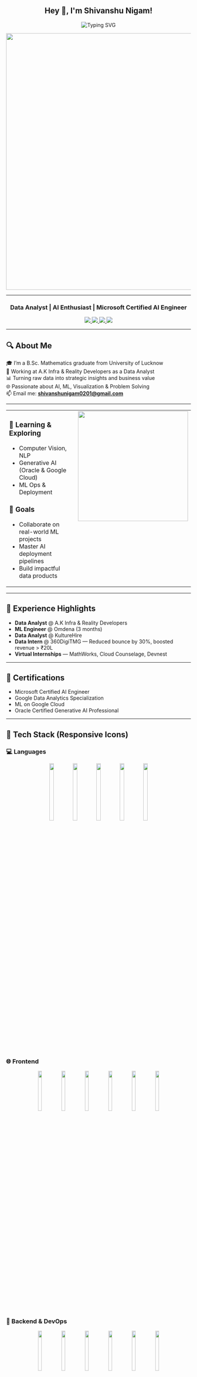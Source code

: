 ## <div align="center">Hey 👋, I'm Shivanshu Nigam!</div>

<p align="center">
  <img src="https://readme-typing-svg.demolab.com?font=Fira+Code&size=28&pause=1000&center=true&vCenter=true&color=1E77B5&width=1000&lines=Hey+%F0%9F%91%8B%2C+I'm+Shivanshu+Nigam!;Data+Analyst+%7C+Business+Analytics+%26+ML+%7C+AI+Enthusiast;Turning+Data+into+Decisions+%F0%9F%93%8A" alt="Typing SVG" />
</p>

<p align="center">
  <img src="https://media.giphy.com/media/qgQUggAC3Pfv687qPC/giphy.gif" width="700" />
</p>

---

### <div align="center">Data Analyst | AI Enthusiast | Microsoft Certified AI Engineer</div>
<div align="center">
<a href="https://github.com/nigamshivanshu" target="_blank">
<img src="https://img.shields.io/badge/github-%2324292e.svg?&style=for-the-badge&logo=github&logoColor=white" />
</a>
<a href="https://linkedin.com/in/shivanshunigam" target="_blank">
<img src="https://img.shields.io/badge/linkedin-%231E77B5.svg?&style=for-the-badge&logo=linkedin&logoColor=white" />
</a>
<a href="https://www.kaggle.com/shivanshunigam" target="_blank">
<img src="https://img.shields.io/badge/kaggle-%2344BAE8.svg?&style=for-the-badge&logo=kaggle&logoColor=white" />
</a>
<a href="https://instagram.com/shiva_nshu0201" target="_blank">
<img src="https://img.shields.io/badge/instagram-%23E4405F.svg?&style=for-the-badge&logo=instagram&logoColor=white" />
</a>
</div>

---

## 🔍 About Me

🎓 I’m a B.Sc. Mathematics graduate from University of Lucknow  
🔧 Working at A.K Infra & Reality Developers as a Data Analyst  
📊 Turning raw data into strategic insights and business value  
🌐 Passionate about AI, ML, Visualization & Problem Solving  
📫 Email me: **shivanshunigam0201@gmail.com**

---

<table><tr><td valign="top" width="50%">

### 🌱 Learning & Exploring
- Computer Vision, NLP
- Generative AI (Oracle & Google Cloud)
- ML Ops & Deployment

### 🎯 Goals
- Collaborate on real-world ML projects
- Master AI deployment pipelines
- Build impactful data products

</td><td valign="top" width="50%">
<div align="center">
<img src="https://media3.giphy.com/media/LMt9638dO8dftAjtco/giphy.gif" width="300" />
</div>
</td></tr></table>

---

## 💼 Experience Highlights

- **Data Analyst** @ A.K Infra & Reality Developers  
- **ML Engineer** @ Omdena (3 months)  
- **Data Analyst** @ KultureHire  
- **Data Intern** @ 360DigiTMG — Reduced bounce by 30%, boosted revenue > ₹20L  
- **Virtual Internships** — MathWorks, Cloud Counselage, Devnest

---

## 🧠 Certifications

- Microsoft Certified AI Engineer  
- Google Data Analytics Specialization  
- ML on Google Cloud  
- Oracle Certified Generative AI Professional  

---

## 🚀 Tech Stack (Responsive Icons)

### 💻 Languages
<p align="center">
  <picture><img src="https://profilinator.rishav.dev/skills-assets/python-original.svg" style="max-width: 60px; width: 20%; height: auto;" /></picture>
  <picture><img src="https://profilinator.rishav.dev/skills-assets/javascript-original.svg" style="max-width: 60px; width: 20%; height: auto;" /></picture>
  <picture><img src="https://profilinator.rishav.dev/skills-assets/typescript-original.svg" style="max-width: 60px; width: 20%; height: auto;" /></picture>
  <picture><img src="https://profilinator.rishav.dev/skills-assets/cplusplus-original.svg" style="max-width: 60px; width: 20%; height: auto;" /></picture>
  <picture><img src="https://profilinator.rishav.dev/skills-assets/java-original-wordmark.svg" style="max-width: 60px; width: 20%; height: auto;" /></picture>
</p>

### 🌐 Frontend
<p align="center">
  <picture><img src="https://profilinator.rishav.dev/skills-assets/react-original-wordmark.svg" style="max-width: 60px; width: 16.66%; height: auto;" /></picture>
  <picture><img src="https://profilinator.rishav.dev/skills-assets/bootstrap-plain.svg" style="max-width: 60px; width: 16.66%; height: auto;" /></picture>
  <picture><img src="https://profilinator.rishav.dev/skills-assets/html5-original-wordmark.svg" style="max-width: 60px; width: 16.66%; height: auto;" /></picture>
  <picture><img src="https://profilinator.rishav.dev/skills-assets/css3-original-wordmark.svg" style="max-width: 60px; width: 16.66%; height: auto;" /></picture>
  <picture><img src="https://profilinator.rishav.dev/skills-assets/sass-original.svg" style="max-width: 60px; width: 16.66%; height: auto;" /></picture>
  <picture><img src="https://profilinator.rishav.dev/skills-assets/tailwindcss.svg" style="max-width: 60px; width: 16.66%; height: auto;" /></picture>
</p>

### 🧰 Backend & DevOps
<p align="center">
  <picture><img src="https://profilinator.rishav.dev/skills-assets/nodejs-original-wordmark.svg" style="max-width: 60px; width: 16.66%; height: auto;" /></picture>
  <picture><img src="https://profilinator.rishav.dev/skills-assets/express-original-wordmark.svg" style="max-width: 60px; width: 16.66%; height: auto;" /></picture>
  <picture><img src="https://profilinator.rishav.dev/skills-assets/firebase.png" style="max-width: 60px; width: 16.66%; height: auto;" /></picture>
  <picture><img src="https://profilinator.rishav.dev/skills-assets/flask.png" style="max-width: 60px; width: 16.66%; height: auto;" /></picture>
  <picture><img src="https://profilinator.rishav.dev/skills-assets/php-original.svg" style="max-width: 60px; width: 16.66%; height: auto;" /></picture>
  <picture><img src="https://profilinator.rishav.dev/skills-assets/amazonwebservices-original-wordmark.svg" style="max-width: 60px; width: 16.66%; height: auto;" /></picture>
</p>

### 🗄️ Databases
<p align="center">
  <picture><img src="https://profilinator.rishav.dev/skills-assets/mysql-original-wordmark.svg" style="max-width: 60px; width: 40%; height: auto;" /></picture>
  <picture><img src="https://profilinator.rishav.dev/skills-assets/mongodb-original-wordmark.svg" style="max-width: 60px; width: 40%; height: auto;" /></picture>
</p>

### 📊 Data Science & ML
<p align="center">
  <picture><img src="https://profilinator.rishav.dev/skills-assets/keras.png" style="max-width: 60px; width: 16.66%; height: auto;" /></picture>
  <picture><img src="https://profilinator.rishav.dev/skills-assets/pytorch-icon.svg" style="max-width: 60px; width: 16.66%; height: auto;" /></picture>
  <picture><img src="https://profilinator.rishav.dev/skills-assets/tensorflow-icon.svg" style="max-width: 60px; width: 16.66%; height: auto;" /></picture>
  <picture><img src="https://profilinator.rishav.dev/skills-assets/opencv-icon.svg" style="max-width: 60px; width: 16.66%; height: auto;" /></picture>
  <picture><img src="https://profilinator.rishav.dev/skills-assets/tableau.svg" style="max-width: 60px; width: 16.66%; height: auto;" /></picture>
  <picture><img src="https://profilinator.rishav.dev/skills-assets/salesforce.png" style="max-width: 60px; width: 16.66%; height: auto;" /></picture>
</p>

## 📊 GitHub Stats

<table><tr><td valign="center" width="50%">
<img src="https://github-readme-stats.vercel.app/api?username=nigamshivanshu&show_icons=true&theme=react&count_private=true&hide_border=true" width="100%"/>
</td><td valign="center" width="50%">
<img src="https://github-readme-stats.vercel.app/api/top-langs/?username=nigamshivanshu&layout=compact&hide_border=true&theme=react" width="100%"/>
</td></tr></table>

---

![Profile Views](https://komarev.com/ghpvc/?username=nigamshivanshu&style=flat-square)

---

⭐️ Let’s connect, collaborate, and innovate with data!
